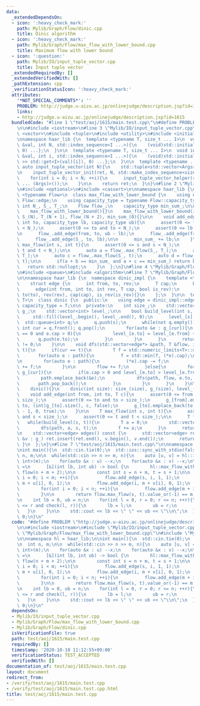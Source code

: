 ```yaml
---
data:
  _extendedDependsOn:
  - icon: ':heavy_check_mark:'
    path: Mylib/Graph/Flow/dinic.cpp
    title: Dinic algorithm
  - icon: ':heavy_check_mark:'
    path: Mylib/Graph/Flow/max_flow_with_lower_bound.cpp
    title: Maximum flow with lower bound
  - icon: ':question:'
    path: Mylib/IO/input_tuple_vector.cpp
    title: Input tuple vector
  _extendedRequiredBy: []
  _extendedVerifiedWith: []
  _pathExtension: cpp
  _verificationStatusIcon: ':heavy_check_mark:'
  attributes:
    '*NOT_SPECIAL_COMMENTS*': ''
    PROBLEM: http://judge.u-aizu.ac.jp/onlinejudge/description.jsp?id=1615
    links:
    - http://judge.u-aizu.ac.jp/onlinejudge/description.jsp?id=1615
  bundledCode: "#line 1 \"test/aoj/1615/main.test.cpp\"\n#define PROBLEM \"http://judge.u-aizu.ac.jp/onlinejudge/description.jsp?id=1615\"\
    \n\n#include <iostream>\n#line 3 \"Mylib/IO/input_tuple_vector.cpp\"\n#include\
    \ <vector>\n#include <tuple>\n#include <utility>\n#include <initializer_list>\n\
    \nnamespace haar_lib {\n  template <typename T, size_t ... I>\n  void input_tuple_vector_init(T\
    \ &val, int N, std::index_sequence<I ...>){\n    (void)std::initializer_list<int>{(void(std::get<I>(val).resize(N)),\
    \ 0) ...};\n  }\n\n  template <typename T, size_t ... I>\n  void input_tuple_vector_helper(T\
    \ &val, int i, std::index_sequence<I ...>){\n    (void)std::initializer_list<int>{(void(std::cin\
    \ >> std::get<I>(val)[i]), 0) ...};\n  }\n\n  template <typename ... Args>\n \
    \ auto input_tuple_vector(int N){\n    std::tuple<std::vector<Args> ...> ret;\n\
    \n    input_tuple_vector_init(ret, N, std::make_index_sequence<sizeof ... (Args)>());\n\
    \    for(int i = 0; i < N; ++i){\n      input_tuple_vector_helper(ret, i, std::make_index_sequence<sizeof\
    \ ... (Args)>());\n    }\n\n    return ret;\n  }\n}\n#line 2 \"Mylib/Graph/Flow/max_flow_with_lower_bound.cpp\"\
    \n#include <optional>\n#include <cassert>\n\nnamespace haar_lib {\n  template\
    \ <typename Flow>\n  class max_flow_with_lower_bound {\n    using edge = typename\
    \ Flow::edge;\n    using capacity_type = typename Flow::capacity_type;\n\n   \
    \ int N_, S_, T_;\n    Flow flow_;\n    capacity_type min_sum_;\n\n  public:\n\
    \    max_flow_with_lower_bound(){}\n    max_flow_with_lower_bound(int N): N_(N),\
    \ S_(N), T_(N + 1), flow_(N + 2), min_sum_(0){}\n\n    void add_edge(int from,\
    \ int to, capacity_type lb, capacity_type ub){\n      assert(0 <= from and from\
    \ < N_);\n      assert(0 <= to and to < N_);\n      assert(0 <= lb and lb <= ub);\n\
    \n      flow_.add_edge(from, to, ub - lb);\n      flow_.add_edge(from, T_, lb);\n\
    \      flow_.add_edge(S_, to, lb);\n\n      min_sum_ += lb;\n    }\n\n    std::optional<capacity_type>\
    \ max_flow(int s, int t){\n      assert(0 <= s and s < N_);\n      assert(0 <=\
    \ t and t < N_);\n\n      auto a = flow_.max_flow(S_, T_);\n      auto b = flow_.max_flow(s,\
    \ T_);\n      auto c = flow_.max_flow(S_, t);\n      auto d = flow_.max_flow(s,\
    \ t);\n\n      if(a + b == min_sum_ and a + c == min_sum_) return b + d;\n   \
    \   return std::nullopt;\n    }\n  };\n}\n#line 4 \"Mylib/Graph/Flow/dinic.cpp\"\
    \n#include <queue>\n#include <algorithm>\n#line 7 \"Mylib/Graph/Flow/dinic.cpp\"\
    \n\nnamespace haar_lib {\n  namespace dinic_impl {\n    template <typename T>\n\
    \    struct edge {\n      int from, to, rev;\n      T cap;\n      bool is_rev;\n\
    \      edge(int from, int to, int rev, T cap, bool is_rev):\n        from(from),\
    \ to(to), rev(rev), cap(cap), is_rev(is_rev){}\n    };\n  }\n\n  template <typename\
    \ T>\n  class dinic {\n  public:\n    using edge = dinic_impl::edge<T>;\n    using\
    \ capacity_type = T;\n\n  private:\n    int size_;\n    std::vector<std::vector<edge>>\
    \ g_;\n    std::vector<int> level_;\n\n    bool build_level(int s, int t){\n \
    \     std::fill(level_.begin(), level_.end(), 0);\n      level_[s] = 1;\n    \
    \  std::queue<int> q;\n      q.push(s);\n      while(not q.empty()){\n       \
    \ int cur = q.front(); q.pop();\n        for(auto &e : g_[cur]){\n          if(level_[e.to]\
    \ == 0 and e.cap > 0){\n            level_[e.to] = level_[e.from] + 1;\n     \
    \       q.push(e.to);\n          }\n        }\n      }\n      return level_[t]\
    \ != 0;\n    }\n\n    void dfs(std::vector<edge*> &path, T &flow, int cur, int\
    \ t){\n      if(cur == t){\n        T f = std::numeric_limits<T>::max();\n\n \
    \       for(auto e : path){\n          f = std::min(f, (*e).cap);\n        }\n\
    \n        for(auto e : path){\n          (*e).cap -= f;\n          g_[e->to][e->rev].cap\
    \ += f;\n        }\n\n        flow += f;\n      }else{\n        for(auto &e :\
    \ g_[cur]){\n          if(e.cap > 0 and level_[e.to] > level_[e.from]){\n    \
    \        path.emplace_back(&e);\n            dfs(path, flow, e.to, t);\n     \
    \       path.pop_back();\n          }\n        }\n      }\n    }\n\n  public:\n\
    \    dinic(){}\n    dinic(int size): size_(size), g_(size), level_(size){}\n\n\
    \    void add_edge(int from, int to, T c){\n      assert(0 <= from and from <\
    \ size_);\n      assert(0 <= to and to < size_);\n      g_[from].emplace_back(from,\
    \ to, (int)g_[to].size(), c, false);\n      g_[to].emplace_back(to, from, (int)g_[from].size()\
    \ - 1, 0, true);\n    }\n\n    T max_flow(int s, int t){\n      assert(0 <= s\
    \ and s < size_);\n      assert(0 <= t and t < size_);\n\n      T f = 0;\n   \
    \   while(build_level(s, t)){\n        T a = 0;\n        std::vector<edge*> path;\n\
    \        dfs(path, a, s, t);\n        f += a;\n      }\n      return f;\n    }\n\
    \n    std::vector<edge> edges() const {\n      std::vector<edge> ret;\n      for(auto\
    \ &v : g_) ret.insert(ret.end(), v.begin(), v.end());\n      return ret;\n   \
    \ }\n  };\n}\n#line 7 \"test/aoj/1615/main.test.cpp\"\n\nnamespace hl = haar_lib;\n\
    \nint main(){\n  std::cin.tie(0);\n  std::ios::sync_with_stdio(false);\n\n  int\
    \ n, m;\n\n  while(std::cin >> n >> m, n){\n    auto [u, v] = hl::input_tuple_vector<int,\
    \ int>(m);\n    for(auto &x : u) --x;\n    for(auto &x : v) --x;\n\n    auto check\
    \ =\n      [&](int lb, int ub) -> bool {\n        hl::max_flow_with_lower_bound<hl::dinic<int>>\
    \ flow(n + m + 2);\n\n        const int s = n + m, t = s + 1;\n\n        for(int\
    \ i = 0; i < m; ++i){\n          flow.add_edge(s, i, 1, 1);\n          flow.add_edge(i,\
    \ m + u[i], 0, 1);\n          flow.add_edge(i, m + v[i], 0, 1);\n        }\n\n\
    \        for(int i = 0; i < n; ++i){\n          flow.add_edge(m + i, t, lb, ub);\n\
    \        }\n\n        return flow.max_flow(s, t).value_or(-1) == m;\n      };\n\
    \n    int lb = 0, ub = n;\n    for(int l = 0, r = 0; r <= n; ++r){\n      while(l\
    \ <= r and check(l, r)){\n        lb = l;\n        ub = r;\n        ++l;\n   \
    \   }\n    }\n\n    std::cout << lb << \" \" << ub << \"\\n\";\n  }\n\n  return\
    \ 0;\n}\n"
  code: "#define PROBLEM \"http://judge.u-aizu.ac.jp/onlinejudge/description.jsp?id=1615\"\
    \n\n#include <iostream>\n#include \"Mylib/IO/input_tuple_vector.cpp\"\n#include\
    \ \"Mylib/Graph/Flow/max_flow_with_lower_bound.cpp\"\n#include \"Mylib/Graph/Flow/dinic.cpp\"\
    \n\nnamespace hl = haar_lib;\n\nint main(){\n  std::cin.tie(0);\n  std::ios::sync_with_stdio(false);\n\
    \n  int n, m;\n\n  while(std::cin >> n >> m, n){\n    auto [u, v] = hl::input_tuple_vector<int,\
    \ int>(m);\n    for(auto &x : u) --x;\n    for(auto &x : v) --x;\n\n    auto check\
    \ =\n      [&](int lb, int ub) -> bool {\n        hl::max_flow_with_lower_bound<hl::dinic<int>>\
    \ flow(n + m + 2);\n\n        const int s = n + m, t = s + 1;\n\n        for(int\
    \ i = 0; i < m; ++i){\n          flow.add_edge(s, i, 1, 1);\n          flow.add_edge(i,\
    \ m + u[i], 0, 1);\n          flow.add_edge(i, m + v[i], 0, 1);\n        }\n\n\
    \        for(int i = 0; i < n; ++i){\n          flow.add_edge(m + i, t, lb, ub);\n\
    \        }\n\n        return flow.max_flow(s, t).value_or(-1) == m;\n      };\n\
    \n    int lb = 0, ub = n;\n    for(int l = 0, r = 0; r <= n; ++r){\n      while(l\
    \ <= r and check(l, r)){\n        lb = l;\n        ub = r;\n        ++l;\n   \
    \   }\n    }\n\n    std::cout << lb << \" \" << ub << \"\\n\";\n  }\n\n  return\
    \ 0;\n}\n"
  dependsOn:
  - Mylib/IO/input_tuple_vector.cpp
  - Mylib/Graph/Flow/max_flow_with_lower_bound.cpp
  - Mylib/Graph/Flow/dinic.cpp
  isVerificationFile: true
  path: test/aoj/1615/main.test.cpp
  requiredBy: []
  timestamp: '2020-10-10 11:12:55+09:00'
  verificationStatus: TEST_ACCEPTED
  verifiedWith: []
documentation_of: test/aoj/1615/main.test.cpp
layout: document
redirect_from:
- /verify/test/aoj/1615/main.test.cpp
- /verify/test/aoj/1615/main.test.cpp.html
title: test/aoj/1615/main.test.cpp
---
```

